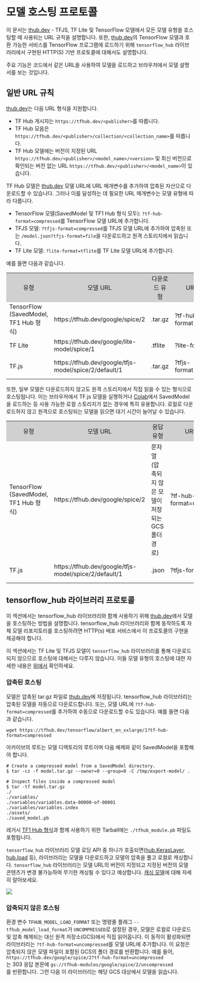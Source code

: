 <!--* freshness: { owner: 'maringeo' reviewed: '2021-03-15' review_interval: '3 months'} *-->

# 모델 호스팅 프로토콜

이 문서는 [thub.dev](https://tfhub.dev) - TFJS, TF Lite 및 TensorFlow 모델에서 모든 모델 유형을 호스팅할 때 사용되는 URL 규칙을 설명합니다. 또한, [thub.dev](https://tfhub.dev)의 TensorFlow 모델과 호환 가능한 서비스를 TensorFlow 프로그램에 로드하기 위해 `tensorflow_hub` 라이브러리에서 구현된 HTTP(S) 기반 프로토콜에 대해서도 설명합니다.

주요 기능은 코드에서 같은 URL을 사용하여 모델을 로드하고 브라우저에서 모델 설명서를 보는 것입니다.

## 일반 URL 규칙

[thub.dev](https://tfhub.dev)는 다음 URL 형식을 지원합니다.

- TF Hub 게시자는 `https://tfhub.dev/<publisher>`를 따릅니다.
- TF Hub 모음은 `https://tfhub.dev/<publisher>/collection/<collection_name>`를 따릅니다.
- TF Hub 모델에는 버전이 지정된 URL `https://tfhub.dev/<publisher>/<model_name>/<version>` 및 최신 버전으로 확인되는 버전 없는 URL `https://tfhub.dev/<publisher>/<model_name>`이 있습니다.

TF Hub 모델은 [thub.dev](https://tfhub.dev) 모델 URL에 URL 매개변수를 추가하여 압축된 자산으로 다운로드할 수 있습니다. 그러나 이를 달성하는 데 필요한 URL 매개변수는 모델 유형에 따라 다릅니다.

- TensorFlow 모델(SavedModel 및 TF1 Hub 형식 모두): `?tf-hub-format=compressed`를 TensorFlow 모델 URL에 추가합니다.
- TFJS 모델: `?tfjs-format=compressed`를 TFJS 모델 URL에 추가하여 압축된 또는 `/model.json?tfjs-format=file`을 다운로드하고 원격 스토리지에서 읽습니다.
- TF Lite 모델: `?lite-format=tflite`를 TF Lite 모델 URL에 추가합니다.

예를 들면 다음과 같습니다.

<table style="width: 100%;">
  <tr style="text-align: center">
    <col style="width: 10%">
    <col style="width: 20%">
    <col style="width: 15%">
    <col style="width: 30%">
    <col style="width: 25%">
    <td style="text-align: center; background-color: #D0D0D0">유형</td>
    <td style="text-align: center; background-color: #D0D0D0">모델 URL</td>
    <td style="text-align: center; background-color: #D0D0D0">다운로드 유형</td>
    <td style="text-align: center; background-color: #D0D0D0">URL 매개변수</td>
    <td style="text-align: center; background-color: #D0D0D0">다운로드 URL</td>
  </tr>
  <tr>
    <td>TensorFlow (SavedModel, TF1 Hub 형식)</td>
    <td>https://tfhub.dev/google/spice/2</td>
    <td>.tar.gz</td>
    <td>?tf-hub-format=compressed</td>
    <td>https://tfhub.dev/google/spice/2?tf-hub-format=compressed</td>
  </tr>
  <tr>
    <td>TF Lite</td>
    <td>https://tfhub.dev/google/lite-model/spice/1</td>
    <td>.tflite</td>
    <td>?lite-format=tflite</td>
    <td>https://tfhub.dev/google/lite-model/spice/1?lite-format=tflite</td>
  </tr>
  <tr>
    <td>TF.js</td>
    <td>https://tfhub.dev/google/tfjs-model/spice/2/default/1</td>
    <td>.tar.gz</td>
    <td>?tfjs-format=compressed</td>
    <td>https://tfhub.dev/google/tfjs-model/spice/2/default/1?tfjs-format=compressed</td>
  </tr>
</table>

또한, 일부 모델은 다운로드하지 않고도 원격 스토리지에서 직접 읽을 수 있는 형식으로 호스팅됩니다. 이는 브라우저에서 TF.js 모델을 실행하거나 [Colab](https://colab.research.google.com/)에서 SavedModel을 로드하는 등 사용 가능한 로컬 스토리지가 없는 경우에 특히 유용합니다. 로컬로 다운로드하지 않고 원격으로 호스팅되는 모델을 읽으면 대기 시간이 늘어날 수 있습니다.

<table style="width: 100%;">
  <tr style="text-align: center">
    <col style="width: 10%">
    <col style="width: 20%">
    <col style="width: 15%">
    <col style="width: 30%">
    <col style="width: 25%">
    <td style="text-align: center; background-color: #D0D0D0">유형</td>
    <td style="text-align: center; background-color: #D0D0D0">모델 URL</td>
    <td style="text-align: center; background-color: #D0D0D0">응답 유형</td>
    <td style="text-align: center; background-color: #D0D0D0">URL 매개변수</td>
    <td style="text-align: center; background-color: #D0D0D0">요청 URL</td>
  </tr>
  <tr>
    <td>TensorFlow (SavedModel, TF1 Hub 형식)</td>
    <td>https://tfhub.dev/google/spice/2</td>
    <td>문자열(압축되지 않은 모델이 저장되는 GCS 폴더 경로)</td>
    <td>?tf-hub-format=uncompressed</td>
    <td>https://tfhub.dev/google/spice/2?tf-hub-format=uncompressed</td>
  </tr>
  <tr>
    <td>TF.js</td>
    <td>https://tfhub.dev/google/tfjs-model/spice/2/default/1</td>
    <td>.json</td>
    <td>?tfjs-format=file</td>
    <td>https://tfhub.dev/google/tfjs-model/spice/2/default/1/model.json?tfjs-format=file</td>
  </tr>
</table>

## tensorflow_hub 라이브러리 프로토콜

이 섹션에서는 tensorflow_hub 라이브러리와 함께 사용하기 위해 [thub.dev](https://tfhub.dev)에서 모델을 호스팅하는 방법을 설명합니다. tensorflow_hub 라이브러리와 함께 동작하도록 자체 모델 리포지토리를 호스팅하려면 HTTP(s) 배포 서비스에서 이 프로토콜의 구현을 제공해야 합니다.

이 섹션에서는 TF Lite 및 TFJS 모델이 `tensorflow_hub` 라이브러리를 통해 다운로드되지 않으므로 호스팅에 대해서는 다루지 않습니다. 이들 모델 유형의 호스팅에 대한 자세한 내용은 [위에서](#general-url-conventions) 확인하세요.

### 압축된 호스팅

모델은 압축된 tar.gz 파일로 [thub.dev](https://tfhub.dev)에 저장됩니다. tensorflow_hub 라이브러리는 압축된 모델을 자동으로 다운로드합니다. 또는, 모델 URL에 `?tf-hub-format=compressed`를 추가하여 수동으로 다운로드할 수도 있습니다. 예를 들면 다음과 같습니다.

```shell
wget https://tfhub.dev/tensorflow/albert_en_xxlarge/1?tf-hub-format=compressed
```

아카이브의 루트는 모델 디렉토리의 루트이며 다음 예제와 같이 SavedModel을 포함해야 합니다.

```shell
# Create a compressed model from a SavedModel directory.
$ tar -cz -f model.tar.gz --owner=0 --group=0 -C /tmp/export-model/ .

# Inspect files inside a compressed model
$ tar -tf model.tar.gz
./
./variables/
./variables/variables.data-00000-of-00001
./variables/variables.index
./assets/
./saved_model.pb
```

레거시 [TF1 Hub 형식](https://www.tensorflow.org/hub/tf1_hub_module)과 함께 사용하기 위한 Tarball에는 `./tfhub_module.pb` 파일도 포함됩니다.

`tensorflow_hub` 라이브러리 모델 로딩 API 중 하나가 호출되면([hub.KerasLayer](https://www.tensorflow.org/hub/api_docs/python/hub/KerasLayer), [hub.load](https://www.tensorflow.org/hub/api_docs/python/hub/load) 등), 라이브러리는 모델을 다운로드하고 모델의 압축을 풀고 로컬로 캐싱합니다. `tensorflow_hub` 라이브러리는 모델 URL의 버전이 지정되고 지정된 버전의 모델 콘텐츠가 변경 불가능하여 무기한 캐싱될 수 있다고 예상합니다. [캐싱 모델](caching.md)에 대해 자세히 알아보세요.

![](https://raw.githubusercontent.com/tensorflow/hub/master/docs/images/library_download_cache.png)

### 압축되지 않은 호스팅

환경 변수 `TFHUB_MODEL_LOAD_FORMAT` 또는 명령줄 플래그 `--tfhub_model_load_format`가 `UNCOMPRESSED`로 설정된 경우, 모델은 로컬로 다운로드 및 압축 해제되는 대신 원격 저장소(GCS)에서 직접 읽어옵니다. 이 동작이 활성화되면 라이브러리는 `?tf-hub-format=uncompressed`를 모델 URL에 추가합니다. 이 요청은 압축되지 않은 모델 파일이 포함된 GCS의 폴더 경로를 반환합니다. 예를 들어, <br>`https://tfhub.dev/google/spice/2?tf-hub-format=uncompressed`<br>는 303 응답 본문에 `gs://tfhub-modules/google/spice/2/uncompressed`<br>를 반환합니다. 그런 다음 이 라이브러리는 해당 GCS 대상에서 모델을 읽습니다.
